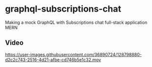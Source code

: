 # graphql-subscriptions-chat
Making a mock GraphQL with Subscriptions chat full-stack application MERN

## Video
https://user-images.githubusercontent.com/36890724/128798880-d2c2c743-2516-4d21-afbe-cd746b5e1c32.mov

